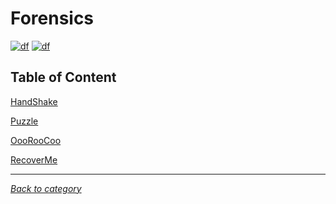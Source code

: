 # Forensics
[![df](https://img.shields.io/badge/hcmus%20ctf-2020-brightgreen.svg)](https://img.shields.io/badge/hcmus%20ctf-2020-brightgreen.svg)
[![df](https://img.shields.io/badge/B3T4-shark-brightgreen.svg)](https://img.shields.io/badge/B3T4-shark-brightgreen.svg)

## Table of Content

[HandShake](HandShake/README.md)

[Puzzle](Puzzle/README.md)

[OooRooCoo](OooRooCoo/README.md)

[RecoverMe](RecoverMe/README.md)

---
*[Back to category](../README.md)*

